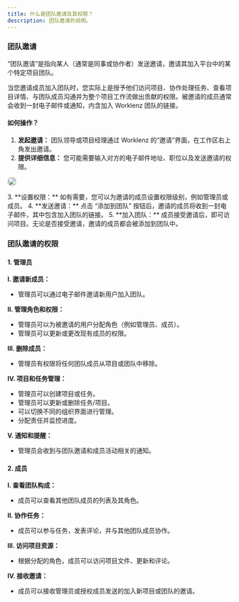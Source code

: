```yaml
---
title: 什么是团队邀请及其权限？
description: 团队邀请的说明。
---
```


### 团队邀请

“团队邀请”是指向某人（通常是同事或协作者）发送邀请，邀请其加入平台中的某个特定项目团队。

当您邀请成员加入团队时，您实际上是授予他们访问项目、协作处理任务、查看项目详情、与团队成员沟通并为整个项目工作流做出贡献的权限。被邀请的成员通常会收到一封电子邮件或通知，内含加入 Worklenz 团队的链接。

#### 如何操作？

1. **发起邀请：** 团队领导或项目经理通过 Worklenz 的“邀请”界面，在工作区右上角发出邀请。
2. **提供详细信息：** 您可能需要输入对方的电子邮件地址、职位以及发送邀请的权限。<p align ="center">
<img src="/invite_to_team.png" style="border: 2px solid #D4d4d4; border-radius: 8px;  ">
</p>
3. **设置权限：** 如有需要，您可以为邀请的成员设置权限级别，例如管理员或成员。
4. **发送邀请：** 点击 “添加到团队” 按钮后，邀请的成员将收到一封电子邮件，其中包含加入团队的链接。
5. **加入团队：** 成员接受邀请后，即可访问项目。无论是否接受邀请，邀请的成员都会被添加到团队中。

### 团队邀请的权限

#### 1. 管理员

**I. 邀请新成员：**

- 管理员可以通过电子邮件邀请新用户加入团队。

**II. 管理角色和权限：**

- 管理员可以为被邀请的用户分配角色（例如管理员、成员）。
- 管理员可以更新或更改现有成员的权限。

**III. 删除成员：**

- 管理员有权限将任何团队成员从项目或团队中移除。

**IV. 项目和任务管理：**

- 管理员可以创建项目或任务。
- 管理员可以更新或删除任务/项目。
- 可以切换不同的组织界面进行管理。
- 分配责任并监控进度。

**V. 通知和提醒：**

- 管理员会收到与团队邀请和成员活动相关的通知。

#### 2. 成员

**I. 查看团队构成：**

- 成员可以查看其他团队成员的列表及其角色。

**II. 协作任务：**

- 成员可以参与任务，发表评论，并与其他团队成员协作。

**III. 访问项目资源：**

- 根据分配的角色，成员可以访问项目文件、更新和评论。

**IV. 接收邀请：**

- 成员可以接收管理员或授权成员发送的加入新项目或团队的邀请。

